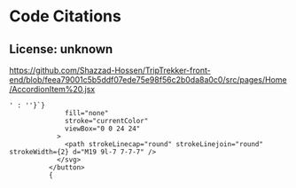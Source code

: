 # Code Citations

## License: unknown
https://github.com/Shazzad-Hossen/TripTrekker-front-end/blob/feea79001c5b5ddf07ede75e98f56c2b0da8a0c0/src/pages/Home/AccordionItem%20.jsx

```
' : ''}`}
              fill="none"
              stroke="currentColor"
              viewBox="0 0 24 24"
            >
              <path strokeLinecap="round" strokeLinejoin="round" strokeWidth={2} d="M19 9l-7 7-7-7" />
            </svg>
          </button>
          {
```

